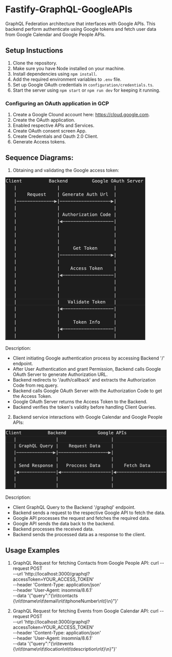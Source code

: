 # Fastify-GraphQL-GoogleAPIs
GraphQL Federation architecture that interfaces with Google APIs. 
This backend perform authenticate using Google tokens and fetch user data from Google Calendar and Google People APIs.

## Setup Instuctions
1. Clone the repository.
2. Make sure you have Node installed on your machine.
3. Install dependencies using `npm install`.
4. Add the required environment variables to `.env` file.
5. Set up Google OAuth credentials in `configuration/credentials.ts`.
6. Start the server using `npm start` or `npm run dev` for keeping it running.

### Configuring an OAuth application in GCP
1. Create a Google Clound account here: https://cloud.google.com.
2. Create the OAuth application.
3. Enabled respective APIs and Services.
4. Create OAuth consent screen App.
5. Create Credentials and Oauth 2.0 Client.
6. Generate Access tokens.

## Sequence Diagrams:

1) Obtaining and validating the Google access token:

![Example Image](diagram1.png)

Description:
* Client initiating Google authentication process by accessing Backend '/' endpoint.
* After User Authentication and grant Permission, Backend calls Google OAuth Server to generate Authorization URL.
* Backend redirects to '/auth/callback' and extracts the Authorization Code from req.query.
* Backend calls Google OAuth Server with the Authorization Code to get the Access Token.
* Google OAuth Server returns the Access Token to the Backend.
* Backend verifies the token's validity before handling Client Queries.


2) Backend service interactions with Google Calendar and Google People APIs:

![Example Image](diagram2.png)
    
Description:
* Client GraphQL Query to the Backend '/graphql' endpoint.
* Backend sends a request to the respective Google API to fetch the data.
* Google API processes the request and fetches the required data.
* Google API sends the data back to the backend.
* Backend processes the received data.
* Backend sends the processed data as a response to the client.


## Usage Examples
1) GraphQL Request for fetching Contacts from Google People API:
curl --request POST \
  --url 'http://localhost:3000/graphql?accessToken=YOUR_ACCESS_TOKEN' \
  --header 'Content-Type: application/json' \
  --header 'User-Agent: insomnia/8.6.1' \
  --data '{"query":"{\n\tcontacts {\n\t\tname\n\t\temail\n\t\tphoneNumber\n\t}\n}"}'

2) GraphQL Request for fetching Events from Google Calendar API:
curl --request POST \
  --url 'http://localhost:3000/graphql?accessToken=YOUR_ACCESS_TOKEN' \
  --header 'Content-Type: application/json' \
  --header 'User-Agent: insomnia/8.6.1' \
  --data '{"query":"{\n\tevents {\n\t\tname\n\t\tlocation\n\t\tdescription\n\t}\n}"}'

